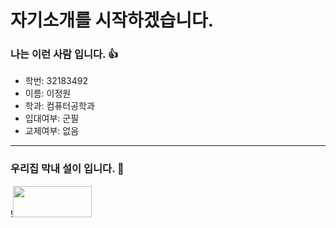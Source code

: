 # 자기소개를 시작하겠습니다.

### 나는 이런 사람 입니다. 👍
* 학번: 32183492
* 이름: 이정원
* 학과: 컴퓨터공학과
* 입대여부: 군필
* 교제여부: 없음

***

### 우리집 막내 설이 입니다. 💖
!<img src="https://github.com/ThisGrDn/Hello-World/blob/master/%EC%84%A4%EC%9D%B4%EB%B9%B5%EA%B8%8B.jpg" width= "50%" height = "50"></img>
